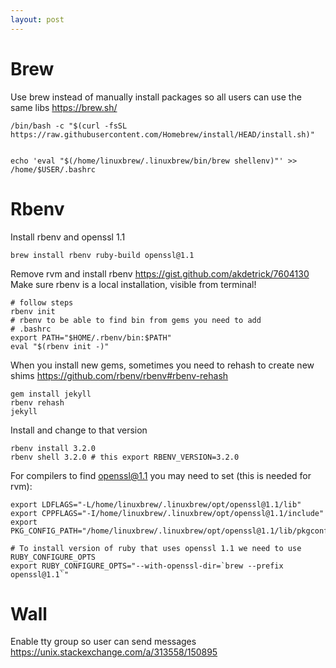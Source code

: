 ```yaml
---
layout: post
---
```


# Brew

Use brew instead of manually install packages so all users can use the same libs
https://brew.sh/


```
/bin/bash -c "$(curl -fsSL https://raw.githubusercontent.com/Homebrew/install/HEAD/install.sh)"
```

```

echo 'eval "$(/home/linuxbrew/.linuxbrew/bin/brew shellenv)"' >> /home/$USER/.bashrc

```

# Rbenv

Install rbenv and openssl 1.1
```
brew install rbenv ruby-build openssl@1.1
```
Remove rvm and install rbenv https://gist.github.com/akdetrick/7604130
Make sure rbenv is a local installation, visible from terminal!
```
# follow steps
rbenv init
# rbenv to be able to find bin from gems you need to add
# .bashrc
export PATH="$HOME/.rbenv/bin:$PATH"
eval "$(rbenv init -)"
```
When you install new gems, sometimes you need to rehash to create new shims
https://github.com/rbenv/rbenv#rbenv-rehash
```
gem install jekyll
rbenv rehash
jekyll
```

Install and change to that version
```
rbenv install 3.2.0
rbenv shell 3.2.0 # this export RBENV_VERSION=3.2.0
```

For compilers to find openssl@1.1 you may need to set (this is needed for rvm):
```
export LDFLAGS="-L/home/linuxbrew/.linuxbrew/opt/openssl@1.1/lib"
export CPPFLAGS="-I/home/linuxbrew/.linuxbrew/opt/openssl@1.1/include"
export PKG_CONFIG_PATH="/home/linuxbrew/.linuxbrew/opt/openssl@1.1/lib/pkgconfig"

# To install version of ruby that uses openssl 1.1 we need to use RUBY_CONFIGURE_OPTS
export RUBY_CONFIGURE_OPTS="--with-openssl-dir=`brew --prefix openssl@1.1`"
```


# Wall

Enable tty group so user can send messages
https://unix.stackexchange.com/a/313558/150895
